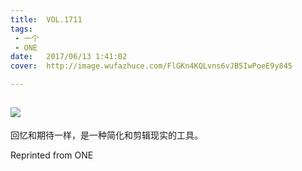 ```yaml
---
title:	VOL.1711
tags:
 - 一个
 - ONE
date:	2017/06/13 1:41:02
cover:	http://image.wufazhuce.com/FlGKn4KQLvns6vJB5IwPoeE9y845

---
```

![](http://image.wufazhuce.com/FlGKn4KQLvns6vJB5IwPoeE9y845)
---

回忆和期待一样，是一种简化和剪辑现实的工具。
 
Reprinted from ONE
